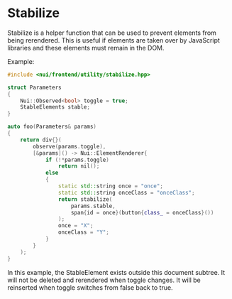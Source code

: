 # Stabilize

Stabilize is a helper function that can be used to prevent elements from being rerendered.
This is useful if elements are taken over by JavaScript libraries and these elements must remain in the DOM.

Example:
```cpp
#include <nui/frontend/utility/stabilize.hpp>

struct Parameters
{
    Nui::Observed<bool> toggle = true;
    StableElements stable;
}

auto foo(Parameters& params) 
{
    return div{}(
        observe(params.toggle),
        [&params]() -> Nui::ElementRenderer{
            if (!*params.toggle)
                return nil();
            else
            {
                static std::string once = "once";
                static std::string onceClass = "onceClass";
                return stabilize(
                    params.stable, 
                    span{id = once}(button{class_ = onceClass}())
                );
                once = "X";
                onceClass = "Y";
            }
        }
    );
}
```

In this example, the StableElement exists outside this document subtree.
It will not be deleted and rerendered when toggle changes.
It will be reinserted when toggle switches from false back to true.